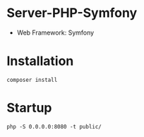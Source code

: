 # Server-PHP-Symfony
- Web Framework: Symfony

# Installation
`composer install`

# Startup
`php -S 0.0.0.0:8080 -t public/`
